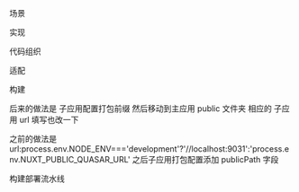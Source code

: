 场景

实现

代码组织

适配

构建

后来的做法是 子应用配置打包前缀 然后移动到主应用 public 文件夹 相应的 子应用 url 填写也改一下

之前的做法是 url:process.env.NODE_ENV==='development'?'//localhost:9031':'process.env.NUXT_PUBLIC_QUASAR_URL'
之后子应用打包配置添加 publicPath 字段

构建部署流水线

